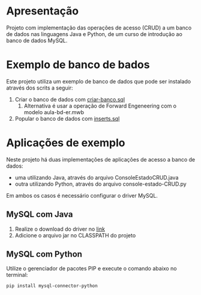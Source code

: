 # Apresentação

Projeto com implementação das operações de acesso (CRUD) a um banco de dados nas linguagens Java e Python, de um curso de introdução ao banco de dados MySQL.

# Exemplo de banco de bados

Este projeto utiliza um exemplo de banco de dados que pode ser instalado através dos scrits a seguir:
1. Criar o banco de dados com [criar-banco.sql](./sql/criar-banco.sql)
   1. Alternativa é usar a operação de Forward Engeneering com o modelo aula-bd-er.mwb
2. Popular o banco de dados com [inserts.sql](./sql/inserts.sql)

# Aplicações de exemplo

Neste projeto há duas implementações de aplicações de acesso a banco de dados:
* uma utilizando Java, através do arquivo ConsoleEstadoCRUD.java
* outra utilizando Python, através do arquivo console-estado-CRUD.py

Em ambos os casos é necessário configurar o driver MySQL.

## MySQL com Java

1. Realize o download do driver no [link](https://dev.mysql.com/downloads/connector/j/) 
2. Adicione o arquivo jar no CLASSPATH do projeto

## MySQL com Python

Utilize o gerenciador de pacotes PIP e execute o comando abaixo no terminal:

`pip install mysql-connector-python`